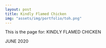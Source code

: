 ```yaml
---
layout: post
title: Kindly Flamed Chicken
img: "assets/img/portfolio/toh.png"
---
```


This is the page for: KINDLY FLAMED CHICKEN

JUNE 2020

